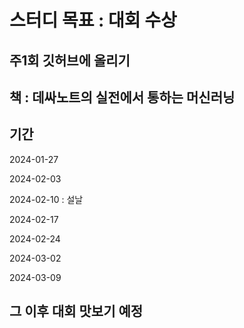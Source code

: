 # 스터디 목표 : 대회 수상
## 주1회 깃허브에 올리기
## 책 : 데싸노트의 실전에서 통하는 머신러닝 

## 기간
  2024-01-27

  2024-02-03

  2024-02-10 : 설날
 
  2024-02-17
 
  2024-02-24
 
  2024-03-02
 
  2024-03-09

## 그 이후 대회 맛보기 예정
